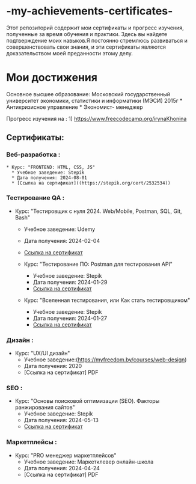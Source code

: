 # -my-achievements-certificates-
Этот репозиторий содержит мои сертификаты и прогресс изучения, полученные за время обучения и практики. Здесь вы найдете подтверждение моих навыков.Я постоянно стремлюсь развиваться и совершенствовать свои знания, и эти сертификаты являются доказательством моей преданности этому делу.

# Мои достижения

Основное высшее образование: Московский государственный университет экономики, статистики и информатики (МЭСИ) 2015г
                             * Антикризисное управление
                             * Экономист- менеджер

Прогресс изучения на : 
                1) https://www.freecodecamp.org/irynaKhonina

         

## Сертификаты:

### Веб-разработка :

    * Курс: "FRONTEND: HTML, CSS, JS"
      * Учебное заведение: Stepik
      * Дата получения: 2024-08-01
      * [Ссылка на сертификат]((https://stepik.org/cert/2532534))


### Тестирование QA :

 * Курс: "Тестировщик с нуля 2024. Web/Mobile, Postman, SQL, Git, Bash"
      * Учебное заведение: Udemy
      * Дата получения: 2024-02-04
      * [Ссылка на сертификат](https://www.udemy.com/certificate/UC-a4e610c1-4357-4574-bd5b-fd302bd3a8a1/)

   * Курс: "Тестирование ПО: Postman для тестирования API"
      * Учебное заведение: Stepik
      * Дата получения: 2024-01-29
      * [Ссылка на сертификат](https://stepik.org/cert/2345293)

   * Курс: "Вселенная тестирования, или Как стать тестировщиком"
      * Учебное заведение: Stepik
      * Дата получения: 2024-01-27
      * [Ссылка на сертификат](https://stepik.org/cert/2343275)
        
        


### Дизайн :
   * Курс: "UX/UI дизайн"
      * Учебное заведение:(https://myfreedom.by/courses/web-design)
      * Дата получения: 2020
      * [Ссылка на сертификат] PDF 
        

### SEO :

  * Курс: "Основы поисковой оптимизации (SEO). Факторы ранжирования сайтов"
      * Учебное заведение: Stepik
      * Дата получения: 2024-05-13
      * [Ссылка на сертификат](https://stepik.org/cert/2461477)


### Маркетплейсы :

  * Курс: "PRO менеджер маркетплейсов"
      * Учебное заведение: Маркетклевер онлайн-школа
      * Дата получения: 2024-04-24
      * [Ссылка на сертификат] PDF


